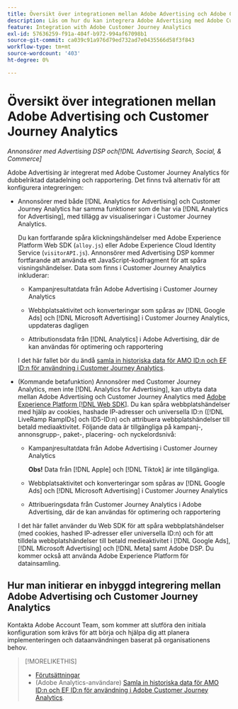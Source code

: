 ```yaml
---
title: Översikt över integrationen mellan Adobe Advertising och Adobe Customer Journey Analytics
description: Läs om hur du kan integrera Adobe Advertising med Adobe Customer Journey Analytics.
feature: Integration with Adobe Customer Journey Analytics
exl-id: 57636259-f91a-404f-b972-994af67098b1
source-git-commit: ca039c91a976d79ed732ad7e0435566d58f3f843
workflow-type: tm+mt
source-wordcount: '403'
ht-degree: 0%

---
```


# Översikt över integrationen mellan Adobe Advertising och Customer Journey Analytics

<!-- title? If I change, change refs throughout -->

*Annonsörer med Advertising DSP och[!DNL Advertising Search, Social, & Commerce]*

Adobe Advertising är integrerat med Adobe Customer Journey Analytics för dubbelriktad datadelning och rapportering. Det finns två alternativ för att konfigurera integreringen:

* Annonsörer med både [!DNL Analytics for Advertising] och Customer Journey Analytics har samma funktioner som de har via [!DNL Analytics for Advertising], med tillägg av visualiseringar i Customer Journey Analytics.

  Du kan fortfarande spåra klickningshändelser med Adobe Experience Platform Web SDK (`alloy.js`) eller Adobe Experience Cloud Identity Service (`visitorAPI.js`). Annonsörer med Advertising DSP kommer fortfarande att använda ett JavaScript-kodfragment för att spåra visningshändelser. Data som finns i Customer Journey Analytics inkluderar:

   * Kampanjresultatdata från Adobe Advertising i Customer Journey Analytics

   * Webbplatsaktivitet och konverteringar som spåras av [!DNL Google Ads] och [!DNL Microsoft Advertising] i Customer Journey Analytics, uppdateras dagligen

   * Attributionsdata från [!DNL Analytics] i Adobe Advertising, där de kan användas för optimering och rapportering

  I det här fallet bör du ändå [samla in historiska data för AMO ID:n och EF ID:n för användning i Customer Journey Analytics](/help/integrations/analytics/rvars-to-evars.md).

<!--
  In this use case, you don't need to perform any extra steps except to optionally [collect historical data for AMO IDs and EF IDs for use in Customer Journey Analytics](/help/integrations/analytics/rvars-to-evars.md).
-->

* (Kommande betafunktion) Annonsörer med Customer Journey Analytics, men inte [!DNL Analytics for Advertising], kan utbyta data mellan Adobe Advertising och Customer Journey Analytics med [Adobe Experience Platform [!DNL Web SDK]](https://experienceleague.adobe.com/docs/experience-platform/edge/home.html?lang=sv-SE). Du kan spåra webbplatshändelser med hjälp av cookies, hashade IP-adresser och universella ID:n ([!DNL LiveRamp RampIDs] och ID5-ID:n) och attribuera webbplatshändelser till betald mediaaktivitet. Följande data är tillgängliga på kampanj-, annonsgrupp-, paket-, placering- och nyckelordsnivå:

   * Kampanjresultatdata från Adobe Advertising i Customer Journey Analytics

     **Obs!** Data från [!DNL Apple] och [!DNL Tiktok] är inte tillgängliga.

   * Webbplatsaktivitet och konverteringar som spåras av [!DNL Google Ads] och [!DNL Microsoft Advertising] i Customer Journey Analytics

   * Attribueringsdata från Customer Journey Analytics i Adobe Advertising, där de kan användas för optimering och rapportering

  I det här fallet använder du Web SDK för att spåra webbplatshändelser (med cookies, hashed IP-adresser eller universella ID:n) och för att tilldela webbplatshändelser till betald medieaktivitet i [!DNL Google Ads], [!DNL Microsoft Advertising] och [!DNL Meta] samt Adobe DSP. Du kommer också att använda Adobe Experience Platform för datainsamling.

## Hur man initierar en inbyggd integrering mellan Adobe Advertising och Customer Journey Analytics

Kontakta Adobe Account Team, som kommer att slutföra den initiala konfiguration som krävs för att börja och hjälpa dig att planera implementeringen och dataanvändningen baserat på organisationens behov.

>[!MORELIKETHIS]
>
>* [Förutsättningar](prerequisites.md)
>* (Adobe Analytics-användare) [Samla in historiska data för AMO ID:n och EF ID:n för användning i Adobe Customer Journey Analytics](/help/integrations/analytics/rvars-to-evars.md).

